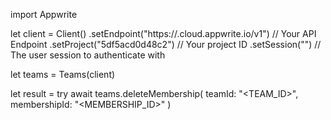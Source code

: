 import Appwrite

let client = Client()
    .setEndpoint("https://<REGION>.cloud.appwrite.io/v1") // Your API Endpoint
    .setProject("5df5acd0d48c2") // Your project ID
    .setSession("") // The user session to authenticate with

let teams = Teams(client)

let result = try await teams.deleteMembership(
    teamId: "<TEAM_ID>",
    membershipId: "<MEMBERSHIP_ID>"
)

